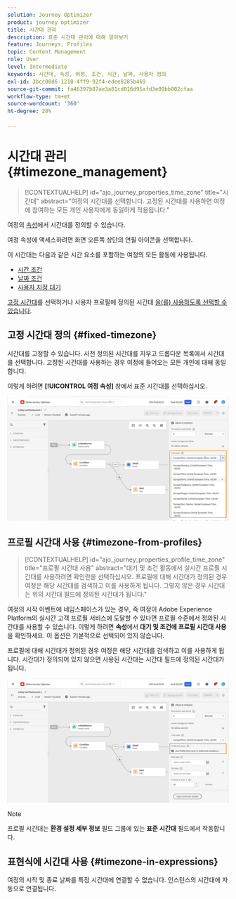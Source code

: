 ```yaml
---
solution: Journey Optimizer
product: journey optimizer
title: 시간대 관리
description: 표준 시간대 관리에 대해 알아보기
feature: Journeys, Profiles
topic: Content Management
role: User
level: Intermediate
keywords: 시간대, 속성, 여정, 조건, 시간, 날짜, 사용자 정의
exl-id: 3bcc08d6-1210-4ff9-92f4-edee8285b469
source-git-commit: fa46397b87ae3a81cd016d95afd3e09bb002cfaa
workflow-type: tm+mt
source-wordcount: '360'
ht-degree: 28%

---
```


# 시간대 관리 {#timezone_management}

>[!CONTEXTUALHELP]
>id="ajo_journey_properties_time_zone"
>title="시간대"
>abstract="여정의 시간대를 선택합니다. 고정된 시간대를 사용하면 여정에 참여하는 모든 개인 사용자에게 동일하게 적용됩니다."


여정의 [속성](../building-journeys/journey-properties.md#timezone)에서 시간대를 정의할 수 있습니다.

여정 속성에 액세스하려면 화면 오른쪽 상단의 연필 아이콘을 선택합니다.

이 시간대는 다음과 같은 시간 요소를 포함하는 여정의 모든 활동에 사용됩니다.

* [시간 조건](../building-journeys/condition-activity.md#time_condition)
* [날짜 조건](../building-journeys/condition-activity.md#date_condition)
* [사용자 지정 대기](../building-journeys/wait-activity.md#custom)

<!--
* [Fixed date wait](../building-journeys/wait-activity.md#fixed_date)
-->

[고정 시간대](#fixed-timezone)를 선택하거나 사용자 프로필에 정의된 시간대 [을(를) 사용하도록 선택할 수 있습니다](#timezone-from-profiles).

## 고정 시간대 정의 {#fixed-timezone}

시간대를 고정할 수 있습니다. 사전 정의된 시간대를 지우고 드롭다운 목록에서 시간대를 선택합니다. 고정된 시간대를 사용하는 경우 여정에 들어오는 모든 개인에 대해 동일합니다.

이렇게 하려면 **[!UICONTROL 여정 속성]** 창에서 표준 시간대를 선택하십시오.

![](assets/journey72.png)

## 프로필 시간대 사용 {#timezone-from-profiles}

>[!CONTEXTUALHELP]
>id="ajo_journey_properties_profile_time_zone"
>title="프로필 시간대 사용"
>abstract="대기 및 조건 활동에서 실시간 프로필 시간대를 사용하려면 확인란을 선택하십시오. 프로필에 대해 시간대가 정의된 경우 여정은 해당 시간대를 검색하고 이를 사용하게 됩니다. 그렇지 않은 경우 시간대는 위의 시간대 필드에 정의된 시간대가 됩니다."

여정의 시작 이벤트에 네임스페이스가 있는 경우, 즉 여정이 Adobe Experience Platform의 실시간 고객 프로필 서비스에 도달할 수 있다면 프로필 수준에서 정의된 시간대를 사용할 수 있습니다. 이렇게 하려면 **속성**&#x200B;에서 **대기 및 조건에 프로필 시간대 사용**&#x200B;을 확인하세요. 이 옵션은 기본적으로 선택되어 있지 않습니다.

프로필에 대해 시간대가 정의된 경우 여정은 해당 시간대를 검색하고 이를 사용하게 됩니다. 시간대가 정의되어 있지 않으면 사용된 시간대는 시간대 필드에 정의된 시간대가 됩니다.

![](assets/journey73.png)

>[!NOTE]
>
>프로필 시간대는 **환경 설정 세부 정보** 필드 그룹에 있는 **표준 시간대** 필드에서 작동합니다.

## 표현식에 시간대 사용 {#timezone-in-expressions}

여정의 시작 및 종료 날짜를 특정 시간대에 연결할 수 없습니다. 인스턴스의 시간대에 자동으로 연결됩니다.
